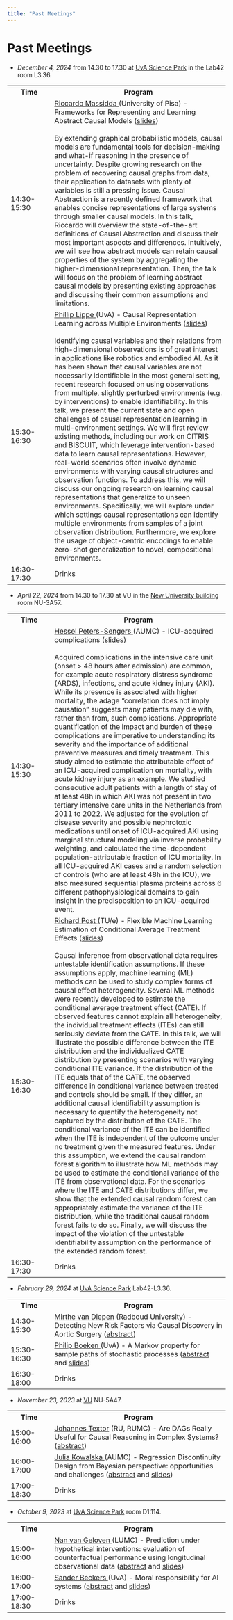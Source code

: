 ```yaml
---
title: "Past Meetings"
---
```


# Past Meetings

* *December 4, 2024* from 14.30 to 17.30 at [UvA Science Park](https://www.uva.nl/en/shared-content/locaties/en/sciencepark/science-park.html) in the Lab42 room L3.36.

<table class="schedule">
    <tr>
        <th style="width:20%">Time</th>
        <th>Program</th>
    </tr>
    <tr class="talk">
        <td>14:30-15:30</td>
        <td> <a href="https://pages.di.unipi.it/massidda/"> Riccardo Massidda </a> (University of Pisa) - Frameworks for Representing and Learning Abstract Causal Models (<a href="/dec4-2024-massidda-abstraction.pdf">slides</a>)
        <br>
        <br>
        By extending graphical probabilistic models, causal models are fundamental tools for decision-making and what-if reasoning in the presence of uncertainty. Despite growing research on the problem of recovering causal graphs from data, their application to datasets with plenty of variables is still a pressing issue. Causal Abstraction is a recently defined framework that enables concise representations of large systems through smaller causal models. In this talk, Riccardo will overview the state-of-the-art definitions of Causal Abstraction and discuss their most important aspects and differences. Intuitively, we will see how abstract models can retain causal properties of the system by aggregating the higher-dimensional representation. Then, the talk will focus on the problem of learning abstract causal models by presenting existing approaches and discussing their common assumptions and limitations.
        </td>
    </tr>
      <tr class="talk">
        <td>15:30-16:30</td>
        <td> <a href="https://phlippe.github.io/"> Phillip Lippe </a> (UvA) - Causal Representation Learning across Multiple Environments (<a href="/dec4-2024-lippe-crl.pdf">slides</a>)
        <br>
        <br>
        Identifying causal variables and their relations from high-dimensional observations is of great interest in applications like robotics and embodied AI. As it has been shown that causal variables are not necessarily identifiable in the most general setting, recent research focused on using observations from multiple, slightly perturbed environments (e.g. by interventions) to enable identifiability. In this talk, we present the current state and open challenges of causal representation learning in multi-environment settings. We will first review existing methods, including our work on CITRIS and BISCUIT, which leverage intervention-based data to learn causal representations. However, real-world scenarios often involve dynamic environments with varying causal structures and observation functions. To address this, we will discuss our ongoing research on learning causal representations that generalize to unseen environments. Specifically, we will explore under which settings causal representations can identify multiple environments from samples of a joint observation distribution. Furthermore, we explore the usage of object-centric encodings to enable zero-shot generalization to novel, compositional environments.
        </td>
</td>
    </tr>
    <tr class="drinks">
        <td>16:30-17:30</td>
        <td>Drinks</td>
    </tr>
</table>

* *April 22, 2024* from 14.30 to 17.30 at VU in the [New University building](https://vu.nl/en/about-vu/more-about/new-university-building) room NU-3A57.

<table class="schedule">
    <tr>
        <th style="width:20%">Time</th>
        <th>Program</th>
    </tr>
    <tr class="talk">
        <td>14:30-15:30</td>
        <td> <a href="https://www.amsterdamumc.org/en/research/researchers/hessel-peters-sengers.htm"> Hessel Peters-Sengers </a> (AUMC) - ICU-acquired complications (<a href="/apr22-2024-peters-sengers-icu.pdf">slides</a>)
        <br>
        <br>
        Acquired complications in the intensive care unit (onset > 48 hours after admission) are common, for example acute respiratory distress syndrome (ARDS), infections, and acute kidney injury (AKI). While its presence is associated with higher mortality, the adage “correlation does not imply causation” suggests many patients may die with, rather than from, such complications. Appropriate quantification of the impact and burden of these complications are imperative to understanding its severity and the importance of additional preventive measures and timely treatment. This study aimed to estimate the attributable effect of an ICU-acquired complication on mortality, with acute kidney injury as an example. We studied consecutive adult patients with a length of stay of at least 48h in which AKI was not present in two tertiary intensive care units in the Netherlands from 2011 to 2022. We adjusted for the evolution of disease severity and possible nephrotoxic medications until onset of ICU-acquired AKI using marginal structural modeling via inverse probability weighting, and calculated the time-dependent population-attributable fraction of ICU mortality. In all ICU-acquired AKI cases and a random selection of controls (who are at least 48h in the ICU), we also measured sequential plasma proteins across 6 different pathophysiological domains to gain insight in the predisposition to an ICU-acquired event.
        </td>
    </tr>
      <tr class="talk">
        <td>15:30-16:30</td>
        <td> <a href="https://research.tue.nl/nl/persons/richard-aj-post"> Richard Post </a> (TU/e) - Flexible Machine Learning Estimation of Conditional Average Treatment Effects (<a href="/apr22-2024-post-flexible.pdf">slides</a>)
        <br>
        <br>
        Causal inference from observational data requires untestable identification assumptions. If these assumptions apply, machine learning (ML) methods can be used to study complex forms of causal effect heterogeneity. Several ML methods were recently developed to estimate the conditional average treatment effect (CATE). If observed features cannot explain all heterogeneity, the individual treatment effects (ITEs) can still seriously deviate from the CATE. In this talk, we will illustrate the possible difference between the ITE distribution and the individualized CATE distribution by presenting scenarios with varying conditional ITE variance. If the distribution of the ITE equals that of the CATE, the observed difference in conditional variance between treated and controls should be small. If they differ, an additional causal identifiability assumption is necessary to quantify the heterogeneity not captured by the distribution of the CATE. The conditional variance of the ITE can be identified when the ITE is independent of the outcome under no treatment given the measured features. Under this assumption, we extend the causal random forest algorithm to illustrate how ML methods may be used to estimate the conditional variance of the ITE from observational data. For the scenarios where the ITE and CATE distributions differ, we show that the extended causal random forest can appropriately estimate the variance of the ITE distribution, while the traditional causal random forest fails to do so.  Finally, we will discuss the impact of the violation of the untestable identifiability assumption on the performance of the extended random forest.
        </td>
</td>
    </tr>
    <tr class="drinks">
        <td>16:30-17:30</td>
        <td>Drinks</td>
    </tr>
</table>

* *February 29, 2024* at [UvA Science Park](https://www.uva.nl/en/shared-content/locaties/en/sciencepark/science-park.html) Lab42-L3.36.

<div style="width: 100%; font-size: smaller; text-align: center; margin-bottom: 8px; margin-top: 8px;">
</div>

<table class="schedule">
    <tr>
        <th style="width:20%">Time</th>
        <th>Program</th>
    </tr>
    <tr class="talk">
        <td>14:30-15:30</td>
        <td><a href=https://www.cs.ru.nl/staff/Mirthe.van.Diepen/> Mirthe van Diepen</a> (Radboud University) - Detecting New Risk Factors via Causal Discovery in Aortic Surgery (<a href="/diepen.pdf">abstract</a>)
        </td>
    </tr>
      <tr class="talk">
        <td>15:30-16:30</td>
        <td> <a href=https://www.uva.nl/en/profile/b/o/p.a.boeken/p.a.boeken.html> Philip Boeken </a> (UvA) - A Markov property for sample paths of stochastic processes (<a href="/boeken.pdf">abstract</a> and <a href="/feb29-2024-boeken-markov.pdf">slides</a>)
        </td>
    </tr>
    <tr class="drinks">
        <td>16:30-18:00</td>
        <td>Drinks</td>
    </tr>
</table>

* *November 23, 2023* at [VU](https://vu.nl/en/about-vu/more-about/new-university-building) NU-5A47.

<div style="width: 100%; font-size: smaller; text-align: center; margin-bottom: 8px; margin-top: 8px;">
</div>

<table class="schedule">
    <tr>
        <th style="width:20%">Time</th>
        <th>Program</th>
    </tr>
    <tr class="talk">
        <td>15:00-16:00</td>
        <td><a href=https://johannes-textor.name/> Johannes Textor</a> (RU, RUMC) - Are DAGs Really Useful for Causal Reasoning in Complex Systems? (<a href="/textor.pdf">abstract</a>)
        </td>
    </tr>
      <tr class="talk">
        <td>16:00-17:00</td>
        <td> <a href=https://www.amsterdamumc.org/en/research/researchers/julia-kowalska.htm> Julia Kowalska </a> (AUMC) - Regression Discontinuity Design from Bayesian perspective: opportunities and challenges (<a href="/kowalska.pdf">abstract</a> and <a href="/nov23-kowalska-bayesian-regression-discontinuity.pdf">slides</a>)
        </td>
    </tr>
    <tr class="drinks">
        <td>17:00-18:30</td>
        <td>Drinks</td>
    </tr>
</table>

* *October 9, 2023* at [UvA Science Park](https://www.uva.nl/en/shared-content/locaties/en/sciencepark/science-park.html) room D1.114.

<div style="width: 100%; font-size: smaller; text-align: center; margin-bottom: 8px; margin-top: 8px;">
</div>

<table class="schedule">
    <tr>
        <th style="width:20%">Time</th>
        <th>Program</th>
    </tr>
    <tr class="talk">
        <td>15:00-16:00</td>
        <td><a href=https://scholar.google.nl/citations?user=pEnrhb4AAAAJ&hl=nl> Nan van Geloven </a> (LUMC) - Prediction under hypothetical interventions: evaluation of counterfactual performance using longitudinal observational data (<a href="/geloven.pdf">abstract</a> and <a href="/oct9-2023-vangeloven-predictive-performance.pdf">slides</a>)
        </td>
    </tr>
      <tr class="talk">
        <td>16:00-17:00</td>
        <td> <a href=https://sanderbeckers.github.io/website/about/> Sander Beckers </a> (UvA) - Moral responsibility for AI systems (<a href="/beckers.pdf">abstract</a> and <a href="/oct9-2023-beckers-responsability.pdf">slides</a>)
        </td>
    </tr>
    <tr class="drinks">
        <td>17:00-18:30</td>
        <td>Drinks</td>
    </tr>
</table>